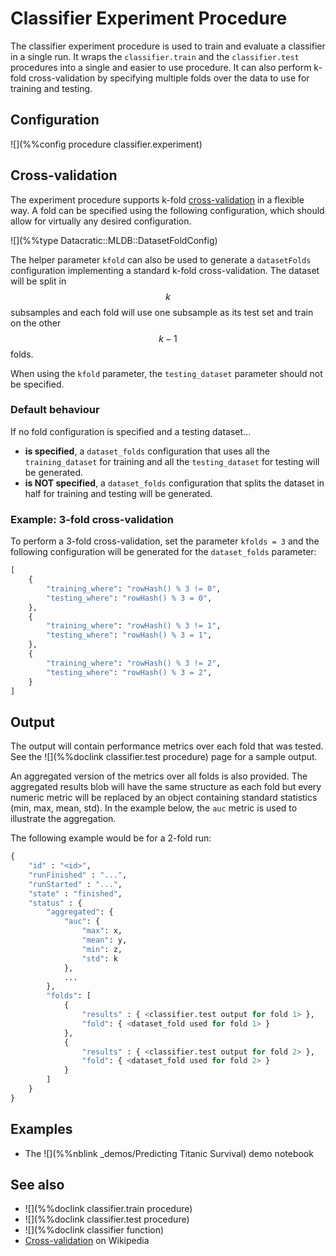 # Classifier Experiment Procedure

The classifier experiment procedure is used to train and evaluate a classifier in a single run.
It wraps the `classifier.train` and the `classifier.test` procedures into a single and easier to 
use procedure. It can also perform k-fold cross-validation by specifying multiple
folds over the data to use for training and testing.

## Configuration

![](%%config procedure classifier.experiment)

<a name="DatasetFoldConfig"></a>
## Cross-validation

The experiment procedure supports k-fold 
[cross-validation](https://en.wikipedia.org/wiki/Cross-validation_(statistics)) in a
flexible way. A fold can be specified using the following configuration, which should allow
for virtually any desired configuration.

![](%%type Datacratic::MLDB::DatasetFoldConfig)

The helper parameter `kfold` can also be used to generate a `datasetFolds` configuration
implementing a standard k-fold cross-validation. The dataset will be split in $$k$$ subsamples and
each fold will use one subsample as its test set and train on the other $$k-1$$ folds.

When using the `kfold` parameter, the `testing_dataset` parameter should not be specified.

### Default behaviour

If no fold configuration is specified and a testing dataset...

- **is specified**, a `dataset_folds` configuration that uses
all the `training_dataset` for training and all the `testing_dataset` for testing
will be generated.
- **is NOT specified**, a `dataset_folds` configuration that splits
the dataset in half for training and testing will be generated.


### Example: 3-fold cross-validation

To perform a 3-fold cross-validation, set the parameter `kfolds = 3` and the following
configuration will be generated for the `dataset_folds` parameter:

```python
[
    {
        "training_where": "rowHash() % 3 != 0",
        "testing_where": "rowHash() % 3 = 0",
    },
    {
        "training_where": "rowHash() % 3 != 1",
        "testing_where": "rowHash() % 3 = 1",
    },
    {
        "training_where": "rowHash() % 3 != 2",
        "testing_where": "rowHash() % 3 = 2",
    }
]
```



## Output

The output will contain performance metrics over each fold that was tested. See the 
![](%%doclink classifier.test procedure) page for a sample output.

An aggregated version of the metrics over all folds is also provided. The aggregated
results blob will have the same structure as each fold but every numeric metric will
be replaced by an object containing standard statistics (min, max, mean, std).
In the example below, the `auc` metric is used to illustrate the aggregation.

The following example would be for a 2-fold run:

```python
{
    "id" : "<id>",
    "runFinished" : "...",
    "runStarted" : "...",
    "state" : "finished",
    "status" : {
        "aggregated": {
            "auc": {
                "max": x,
                "mean": y,
                "min": z,
                "std": k
            },
            ...
        },
        "folds": [
            {
                "results" : { <classifier.test output for fold 1> },
                "fold": { <dataset_fold used for fold 1> }
            },
            {
                "results" : { <classifier.test output for fold 2> },
                "fold": { <dataset_fold used for fold 2> }
            }
        ]
    }
}
```

## Examples

* The ![](%%nblink _demos/Predicting Titanic Survival) demo notebook

## See also

* ![](%%doclink classifier.train procedure)
* ![](%%doclink classifier.test procedure)
* ![](%%doclink classifier function)
* [Cross-validation](https://en.wikipedia.org/wiki/Cross-validation_(statistics)) on Wikipedia


